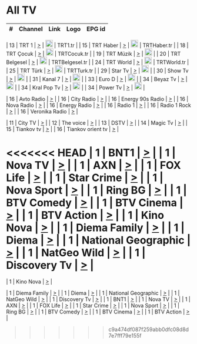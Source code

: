 <h1>All TV</h1>

| #   | Channel        | Link  | Logo | EPG id |
|:---:|:--------------:|:-----:|:----:|:------:|

| 13  | TRT 1            | [>](https://tv-trt1.medya.trt.com.tr/master.m3u8) | <img height="20" src="https://i.imgur.com/j786OLG.png"/> | TRT1.tr |
| 15  | TRT Haber        | [>](https://tv-trthaber.medya.trt.com.tr/master.m3u8) | <img height="20" src="https://i.imgur.com/OVfo8Ab.png"/> | TRTHaber.tr |
| 18  | TRT Çocuk        | [>](https://tv-trtcocuk.medya.trt.com.tr/master.m3u8) | <img height="20" src="https://i.imgur.com/QLFmD6d.png"/> | TRTCocuk.tr |
| 19  | TRT Müzik        | [>](https://tv-trtmuzik.medya.trt.com.tr/master.m3u8) | <img height="20" src="https://i.imgur.com/fIVFCEd.png"/> |
| 20  | TRT Belgesel     | [>](https://tv-trtbelgesel.medya.trt.com.tr/master.m3u8) | <img height="20" src="https://i.imgur.com/MGO87pe.png"/> | TRTBelgesel.tr |
| 24  | TRT World        | [>](https://tv-trtworld.medya.trt.com.tr/master.m3u8) | <img height="20" src="https://i.imgur.com/JEA2xpv.png"/> | TRTWorld.tr |
| 25  | TRT Türk         | [>](https://tv-trtturk.medya.trt.com.tr/master.m3u8) | <img height="20" src="https://i.imgur.com/OSTOQNw.png"/> | TRTTurk.tr |
| 29  | Star Tv   | [>](https://dogus-live.daioncdn.net/startv/startv_360p.m3u8) | <img height="20" src="https://i.imgur.com/IebUZx1.png"/> |
| 30  | Show Tv     | [>](https://ciner-live.daioncdn.net/showtv/showtv.m3u8) | <img height="20" src="https://i.imgur.com/IebUZx1.png"/> |
| 31  | Kanal 7     | [>](https://kanal7-live.daioncdn.net/kanal7/kanal7.m3u8) | <img height="20" src="https://i.imgur.com/IebUZx1.png"/> |
| 33  | Euro D    | [>](https://www.youtube.com/user/KanalD/live) | <img height="20" src="https://i.imgur.com/IebUZx1.png"/> |
| 34  | Beyaz Tv     | [>](https://beyaztv-live.daioncdn.net/beyaztv/beyaztv.m3u8) | <img height="20" src="https://i.imgur.com/IebUZx1.png"/> |
| 34  | Kral Pop Tv     | [>](https://www.youtube.com/watch?v=GuFTuKoXepw) | <img height="20" src="https://i.imgur.com/IebUZx1.png"/> |
| 34  | Power Tv     | [>](https://livetv.powerapp.com.tr/powerTV/powerhd.smil/chunklist.m3u8) | <img height="20" src="https://i.imgur.com/IebUZx1.png"/> |

| 16  | Avto Radio | [>](http://stream.metacast.eu/avtoradio.mp3.m3u) |
| 16  | City Radio | [>](http://stream.metacast.eu/city.aac.m3u) |
| 16  | Energy 90s Radio | [>](http://stream.metacast.eu/energy-90s.m3u) |
| 16  | Nova Radio | [>](http://stream.metacast.eu/nova.aac.m3u) |
| 16  | Energy Radio | [>](http://stream.metacast.eu/nrj.aac.m3u) |
| 16  | Radio 1 | [>](http://stream.metacast.eu/radio1.aac.m3u) |
| 16  | Radio 1 Rock | [>](http://stream.metacast.eu/radio1rock.aac.m3u) |
| 16  | Veronika Radio | [>](http://stream.metacast.eu/veronika.aac.m3u) |

| 11  | City TV | [>](https://tv.city.bg/play/tshls/citytv/index.m3u8) |
| 12  | The voice | [>](https://bss1.neterra.tv/thevoice/thevoice.m3u8) |
| 13  | DSTV | [>](http://46.249.95.140:8081/hls/data.m3u8) |
| 14  | Magic Tv | [>](https://bss1.neterra.tv/magictv/magictv.m3u8) |
| 15  | Tiankov tv | [>](https://streamer103.neterra.tv/tiankov-folk/live.m3u8) |
| 16  | Tiankov orient tv | [>](https://streamer103.neterra.tv/tiankov-orient/live.m3u8) |

<<<<<<< HEAD
| 1 | BNT1 | [>](https://ymkaya.xyz:26402/tv/bnt1/playlist.m3u8?wmsAuthSign=c2VydmVyX3RpbWU9NS8yMS8yMDI1IDc6MDk6MjIgUE0maGFzaF92YWx1ZT1FWCs1SzR3cFFUZ2dsSHBYSTVEdmdnPT0mdmFsaWRtaW51dGVzPTYw) |
| 1 | Nova TV | [>](https://ymkaya.xyz:26402/tv/novatv/playlist.m3u8?wmsAuthSign=c2VydmVyX3RpbWU9NS8yMS8yMDI1IDc6MDk6MzMgUE0maGFzaF92YWx1ZT1hbFNQL3dIM2thcnAvb0hYRWViWkl3PT0mdmFsaWRtaW51dGVzPTYw) |
| 1 | AXN | [>](https://ymkaya.xyz:26402/tv/axn/playlist.m3u8?wmsAuthSign=c2VydmVyX3RpbWU9NS8yMS8yMDI1IDc6MDk6NDMgUE0maGFzaF92YWx1ZT1mWkxIWnp0Q2VKeURzZnZPdWYwQnZRPT0mdmFsaWRtaW51dGVzPTYw) |
| 1 | FOX Life | [>](https://ymkaya.xyz:26402/tv/foxlife/playlist.m3u8?wmsAuthSign=c2VydmVyX3RpbWU9NS8yMS8yMDI1IDc6MDk6NTMgUE0maGFzaF92YWx1ZT1LNUVlbXFHWUc3L25OQTRJOFVjbEFRPT0mdmFsaWRtaW51dGVzPTYw) |
| 1 | Star Crime | [>](https://ymkaya.xyz:26402/tv/foxcrime/playlist.m3u8?wmsAuthSign=c2VydmVyX3RpbWU9NS8yMS8yMDI1IDc6MTA6MDIgUE0maGFzaF92YWx1ZT12RitTalpLQ1ZUSEJtRGVQeWNhN2JnPT0mdmFsaWRtaW51dGVzPTYw) |
| 1 | Nova Sport | [>](https://ymkaya.xyz:26402/tv/novasport/playlist.m3u8?wmsAuthSign=c2VydmVyX3RpbWU9NS8yMS8yMDI1IDc6MTA6MTIgUE0maGFzaF92YWx1ZT1NdnUyY3JnZEErR1FvdW9IbEhzNzh3PT0mdmFsaWRtaW51dGVzPTYw) |
| 1 | Ring BG | [>](https://ymkaya.xyz:26402/tv/ringbg/playlist.m3u8?wmsAuthSign=c2VydmVyX3RpbWU9NS8yMS8yMDI1IDc6MTA6MjQgUE0maGFzaF92YWx1ZT1NV1V6QmdvZndla1J3YzM1ZWtEanNnPT0mdmFsaWRtaW51dGVzPTYw) |
| 1 | BTV Comedy | [>](https://ymkaya.xyz:26402/tv/btvcomedy/playlist.m3u8?wmsAuthSign=c2VydmVyX3RpbWU9NS8yMS8yMDI1IDc6MTA6MzQgUE0maGFzaF92YWx1ZT1TUzhWanpBekpJSDRSaGFCNFVzRmtBPT0mdmFsaWRtaW51dGVzPTYw) |
| 1 | BTV Cinema | [>](https://ymkaya.xyz:26402/tv/btvcinema/playlist.m3u8?wmsAuthSign=c2VydmVyX3RpbWU9NS8yMS8yMDI1IDc6MTA6NDQgUE0maGFzaF92YWx1ZT1TeXFHcHJ6NE5YZlg1SHFyMWRoUXRBPT0mdmFsaWRtaW51dGVzPTYw) |
| 1 | BTV Action | [>](https://ymkaya.xyz:26402/tv/btvaction/playlist.m3u8?wmsAuthSign=c2VydmVyX3RpbWU9NS8yMS8yMDI1IDc6MTA6NTMgUE0maGFzaF92YWx1ZT1RcUVDZnBKbzZSUjVQd1F4TFFFQkNRPT0mdmFsaWRtaW51dGVzPTYw) |
| 1 | Kino Nova | [>](https://ymkaya.xyz:26402/tv/kinonova/playlist.m3u8?wmsAuthSign=c2VydmVyX3RpbWU9NS8yMS8yMDI1IDc6MTE6MDMgUE0maGFzaF92YWx1ZT1TS2Z4YTYxTThIN3laaHN3Um9KVUZ3PT0mdmFsaWRtaW51dGVzPTYw) |
| 1 | Diema Family | [>](https://ymkaya.xyz:26402/tv/diemafamily/playlist.m3u8?wmsAuthSign=c2VydmVyX3RpbWU9NS8yMS8yMDI1IDc6MTE6MTQgUE0maGFzaF92YWx1ZT1QRGdwQnkvakd6M2Z6Nk1jazVyc3BRPT0mdmFsaWRtaW51dGVzPTYw) |
| 1 | Diema | [>](https://ymkaya.xyz:26402/tv/diema/playlist.m3u8?wmsAuthSign=c2VydmVyX3RpbWU9NS8yMS8yMDI1IDc6MTE6MjMgUE0maGFzaF92YWx1ZT1SY01RUURhdWhTTWFGNTMvcSt1a1JnPT0mdmFsaWRtaW51dGVzPTYw) |
| 1 | National Geographic | [>](https://ymkaya.xyz:26402/tv/natgeo/playlist.m3u8?wmsAuthSign=c2VydmVyX3RpbWU9NS8yMS8yMDI1IDc6MTE6MzMgUE0maGFzaF92YWx1ZT1ZMGRpeXk4ek5JdWZoei9Ed3JYNXZ3PT0mdmFsaWRtaW51dGVzPTYw) |
| 1 | NatGeo Wild | [>](https://ymkaya.xyz:26402/tv/natgeowild/playlist.m3u8?wmsAuthSign=c2VydmVyX3RpbWU9NS8yMS8yMDI1IDc6MTE6NDIgUE0maGFzaF92YWx1ZT1rUzRYaGlWNVA3cTA0TWtTQkg0bi9RPT0mdmFsaWRtaW51dGVzPTYw) |
| 1 | Discovery Tv | [>](https://ymkaya.xyz:26402/tv/discovery/playlist.m3u8?wmsAuthSign=c2VydmVyX3RpbWU9NS8yMS8yMDI1IDc6MTE6NTQgUE0maGFzaF92YWx1ZT1sRXBlVU5aV2dPb0NlMS9OUzJORTR3PT0mdmFsaWRtaW51dGVzPTYw) |
=======


| 1 | Kino Nova | [>](https://ymkaya.xyz:11336/tv/kinonova/playlist.m3u8?wmsAuthSign=c2VydmVyX3RpbWU9MS8yLzIwMjUgNDo0MDoyMCBBTSZoYXNoX3ZhbHVlPWlFS1FrWEtMMVRFM3l5YklUWUJQUHc9PSZ2YWxpZG1pbnV0ZXM9NjA=) |

| 1 | Diema Family | [>](https://ymkaya.xyz:11336/tv/diemafamily/playlist.m3u8?wmsAuthSign=c2VydmVyX3RpbWU9MS8yLzIwMjUgNDo0MDozMCBBTSZoYXNoX3ZhbHVlPUVUaTVKTldvZTF5WVVCM0YwL21kaXc9PSZ2YWxpZG1pbnV0ZXM9NjA=) |
| 1 | Diema | [>](https://ymkaya.xyz:11336/tv/diema/playlist.m3u8?wmsAuthSign=c2VydmVyX3RpbWU9MS8yLzIwMjUgNDo0MDo0MCBBTSZoYXNoX3ZhbHVlPVlYMWVJT2NuUjNpUTBsaytEUFFOS2c9PSZ2YWxpZG1pbnV0ZXM9NjA=) |
| 1 | National Geographic | [>](https://ymkaya.xyz:11336/tv/natgeo/playlist.m3u8?wmsAuthSign=c2VydmVyX3RpbWU9MS8yLzIwMjUgNDo0MTo0MSBBTSZoYXNoX3ZhbHVlPTJQTlVmcG5nYWx0M013eUhGRGxnd0E9PSZ2YWxpZG1pbnV0ZXM9NjA=) |
| 1 | NatGeo Wild | [>](https://ymkaya.xyz:11336/tv/natgeowild/playlist.m3u8?wmsAuthSign=c2VydmVyX3RpbWU9MS8yLzIwMjUgNDo0MTo1MSBBTSZoYXNoX3ZhbHVlPVl1OXZaTTliN0hGWEN3eDBYd1duNkE9PSZ2YWxpZG1pbnV0ZXM9NjA=) |
| 1 | Discovery Tv | [>](https://ymkaya.xyz:11336/tv/discovery/playlist.m3u8?wmsAuthSign=c2VydmVyX3RpbWU9MS8yLzIwMjUgNDo0MjowMSBBTSZoYXNoX3ZhbHVlPWtBQmdLNlY2RmQwWElzMVYzSDJyVkE9PSZ2YWxpZG1pbnV0ZXM9NjA=) |
| 1 | BNT1 | [>](https://ymkaya.xyz:11336/tv/bnt1/playlist.m3u8?wmsAuthSign=c2VydmVyX3RpbWU9MS8yLzIwMjUgNDozODozOCBBTSZoYXNoX3ZhbHVlPVVrMVlRQXpJWlhYeUh6ZFVpSC9NMUE9PSZ2YWxpZG1pbnV0ZXM9NjA=) |
| 1 | Nova TV | [>](https://ymkaya.xyz:11336/tv/novatv/playlist.m3u8?wmsAuthSign=c2VydmVyX3RpbWU9MS8yLzIwMjUgNDozODo0OCBBTSZoYXNoX3ZhbHVlPUVxQjh1a0ZzYkVGZU8zZDFGTzdreVE9PSZ2YWxpZG1pbnV0ZXM9NjA=) |
| 1 | AXN | [>](https://ymkaya.xyz:11336/tv/axn/playlist.m3u8?wmsAuthSign=c2VydmVyX3RpbWU9MS8yLzIwMjUgNDozODo1OCBBTSZoYXNoX3ZhbHVlPUpkWStGY1hkNXhaOVpPZ0thQ0FZL3c9PSZ2YWxpZG1pbnV0ZXM9NjA=) |
| 1 | FOX Life | [>](https://ymkaya.xyz:11336/tv/foxlife/playlist.m3u8?wmsAuthSign=c2VydmVyX3RpbWU9MS8yLzIwMjUgNDozOToxMCBBTSZoYXNoX3ZhbHVlPWt1ZDc1T3AzYlZDTjJnSy9TU0xJZlE9PSZ2YWxpZG1pbnV0ZXM9NjA=) |
| 1 | Star Crime | [>](https://ymkaya.xyz:11336/tv/foxcrime/playlist.m3u8?wmsAuthSign=c2VydmVyX3RpbWU9MS8yLzIwMjUgNDozOToyMCBBTSZoYXNoX3ZhbHVlPXIwVU45Nm9FR1l2enNkTG9TanBxbmc9PSZ2YWxpZG1pbnV0ZXM9NjA=) |
| 1 | Nova Sport | [>](https://ymkaya.xyz:11336/tv/novasport/playlist.m3u8?wmsAuthSign=c2VydmVyX3RpbWU9MS8yLzIwMjUgNDozOTozMCBBTSZoYXNoX3ZhbHVlPXlSZ0UxazVaM0xhSmc0NmR4T0c1T2c9PSZ2YWxpZG1pbnV0ZXM9NjA=) |
| 1 | Ring BG | [>](https://ymkaya.xyz:11336/tv/ringbg/playlist.m3u8?wmsAuthSign=c2VydmVyX3RpbWU9MS8yLzIwMjUgNDozOTo0MCBBTSZoYXNoX3ZhbHVlPTR4aUlFNHVUYWN4enY1WkVuOFZma2c9PSZ2YWxpZG1pbnV0ZXM9NjA=) |
| 1 | BTV Comedy | [>](https://ymkaya.xyz:11336/tv/btvcomedy/playlist.m3u8?wmsAuthSign=c2VydmVyX3RpbWU9MS8yLzIwMjUgNDozOTo1MCBBTSZoYXNoX3ZhbHVlPUtrMTJ2RHNTTUU1RFp1ZkVOdXFSK3c9PSZ2YWxpZG1pbnV0ZXM9NjA=) |
| 1 | BTV Cinema | [>](https://ymkaya.xyz:11336/tv/btvcinema/playlist.m3u8?wmsAuthSign=c2VydmVyX3RpbWU9MS8yLzIwMjUgNDozOTo1OSBBTSZoYXNoX3ZhbHVlPTZWcU9FZW56cG1NM1lrYy8xNE5NeHc9PSZ2YWxpZG1pbnV0ZXM9NjA=) |
| 1 | BTV Action | [>](https://ymkaya.xyz:11336/tv/btvaction/playlist.m3u8?wmsAuthSign=c2VydmVyX3RpbWU9MS8yLzIwMjUgNDo0MDoxMCBBTSZoYXNoX3ZhbHVlPUlDd0ErRkZVWThyMVZwR3c2REdGZ3c9PSZ2YWxpZG1pbnV0ZXM9NjA=) |
>>>>>>> c9a474df087f259abb0dfc08d8d7e7fff79e155f
